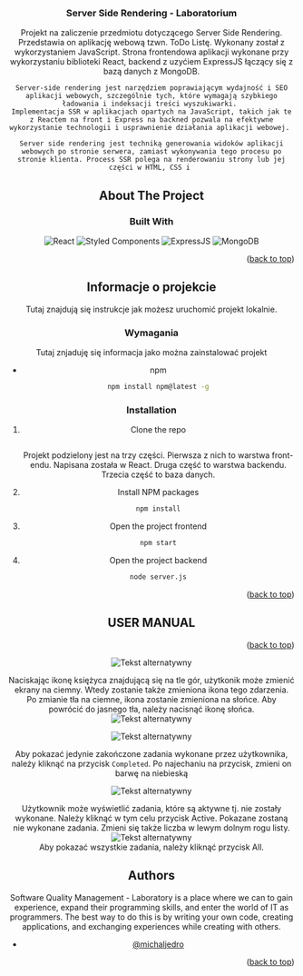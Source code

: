 <a name="readme-top"></a>


<br />
<div align="center">


<h3 align="center">Server Side Rendering - Laboratorium</h3>

  <p align="center">
    Projekt na zaliczenie przedmiotu dotyczącego Server Side Rendering. Przedstawia on aplikację webową tzwn. ToDo Listę. Wykonany został z wykorzystaniem JavaScript. Strona frontendowa aplikacji wykonane przy wykorzystaniu biblioteki React, backend z uzyćiem ExpressJS łączący się z bazą danych z MongoDB.

    Server-side rendering jest narzędziem poprawiającym wydajność i SEO aplikacji webowych, szczególnie tych, które wymagają szybkiego ładowania i indeksacji treści wyszukiwarki. 
    Implementacja SSR w aplikacjach opartych na JavaScript, takich jak te z Reactem na front i Express na backned pozwala na efektywne wykorzystanie technologii i usprawnienie działania aplikacji webowej. 

    Server side rendering jest techniką generowania widoków aplikacji webowych po stronie serwera, zamiast wykonywania tego procesu po stronie klienta. Process SSR polega na renderowaniu strony lub jej części w HTML, CSS i 
 




  </p>


## About The Project

### Built With

![React](https://img.shields.io/badge/React-61DAFB.svg?style=for-the-badge&logo=React&logoColor=black)
![Styled Components](https://img.shields.io/badge/Styled%20Components-DB7093.svg?style=for-the-badge&logo=styled-components&logoColor=white)
![ExpressJS](https://img.shields.io/badge/ExpressJS-000000.svg?style=for-the-badge&logo=express&logoColor=white)
![MongoDB](https://img.shields.io/badge/MongoDB-47A248.svg?style=for-the-badge&logo=mongodb&logoColor=white)


<p align="right">(<a href="#readme-top">back to top</a>)</p>

<!-- GETTING STARTED -->

## Informacje o projekcie

Tutaj znajdują się instrukcje jak możesz uruchomić projekt lokalnie. 

### Wymagania


Tutaj znjaduję się informacja jako można zainstalować projekt
- npm
  ```sh
  npm install npm@latest -g
  ```

### Installation

1. Clone the repo
   ```sh
   
   ```
   Projekt podzielony jest na trzy części. Pierwsza z nich to warstwa front-endu. Napisana została w React. Druga część to warstwa backendu. Trzecia część to baza danych.

   
2. Install NPM packages
   ```sh
   npm install
   ```
   
3. Open the project frontend
   ```sh
   npm start
   ```
4. Open the project backend
   ```sh
   node server.js
   ```

<p align="right">(<a href="#readme-top">back to top</a>)</p>


<!-- LICENSE -->

<!-- ## License

Distributed under the MIT License. See `LICENSE.txt` for more information.

<p align="right">(<a href="#readme-top">back to top</a>)</p> -->

<!-- CONTACT -->
  <!-- USER MANUAL -->

## USER MANUAL

<p align="right">(<a href="#readme-top">back to top</a>)</p>


  ![Tekst alternatywny](https://github.com/michaljedro/project_aeh/assets/50203318/ac315aed-9cca-4b60-a65c-a1115c90ebbd)

Naciskając ikonę księżyca znajdującą się na tle gór, użytkonik może zmienić ekrany na ciemny. Wtedy zostanie także zmieniona ikona tego zdarzenia. Po zmianie tła na ciemne, ikona zostanie zmieniona na słońce. Aby powrócić do jasnego tła, należy nacisnąć ikonę słońca.
  ![Tekst alternatywny](https://github.com/michaljedro/project_aeh/assets/50203318/926d93de-fc99-4417-8751-fd15f8f43f00)

  ![Tekst alternatywny](https://github.com/michaljedro/project_aeh/assets/50203318/be314622-88d0-48c5-8dcc-953ee2d1e44c)
  
  Aby pokazać jedynie zakończone zadania wykonane przez użytkownika, należy kliknąć na przycisk `Completed`. Po najechaniu na przycisk, zmieni on barwę na niebieską

  ![Tekst alternatywny](https://github.com/michaljedro/project_aeh/assets/50203318/ce922b3d-763f-48c8-b017-1c37a0360e62)

  Użytkownik może wyświetlić zadania, które są aktywne tj. nie zostały wykonane. Należy kliknąć w tym celu przycisk Active. Pokazane zostaną nie wykonane zadania. Zmieni się także liczba w lewym dolnym rogu listy. 
  ![Tekst alternatywny](https://github.com/michaljedro/project_aeh/assets/50203318/acf7502b-9e7a-47d4-80a4-c9d0b1c18cb8)
  <br />
Aby pokazać wszystkie zadania, należy kliknąć przycisk All. 




## Authors

Software Quality Management - Laboratory is a place where we can to gain experience, expand their programming skills, and enter the world of IT as programmers. The best way to do this is by writing your own code, creating applications, and exchanging experiences while creating with others.

- [@michaljedro](https://github.com/michaljedro)
  

  


<p align="right">(<a href="#readme-top">back to top</a>)</p>
